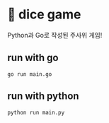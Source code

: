 # 🎲 dice game

Python과 Go로 작성된 주사위 게임!

## run with go
```
go run main.go
```

## run with python
```
python run main.py
```
